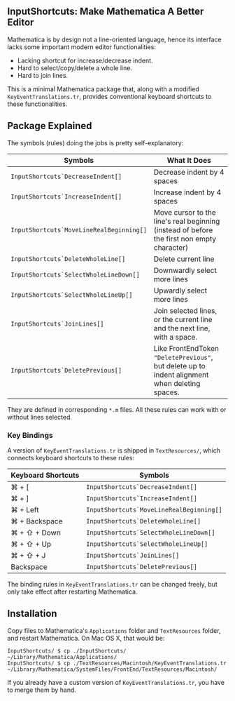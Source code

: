 ## InputShortcuts: Make Mathematica A Better Editor

Mathematica is by design not a line-oriented language, hence its interface
lacks some important modern editor functionalities:

  - Lacking shortcut for increase/decrease indent.
  - Hard to select/copy/delete a whole line.
  - Hard to join lines.

This is a minimal Mathematica package that, along with a modified
`KeyEventTranslations.tr`, provides conventional keyboard shortcuts to these
functionalities.

## Package Explained

The symbols (rules) doing the jobs is pretty self-explanatory:

Symbols                        | What It Does |
------------------------------ | ---------------------------- |
``InputShortcuts`DecreaseIndent[]`` | Decrease indent by 4 spaces  |
``InputShortcuts`IncreaseIndent[]`` | Increase indent by 4 spaces  |
``InputShortcuts`MoveLineRealBeginning[]`` | Move cursor to the line's real beginning (instead of before the first non empty character) |
``InputShortcuts`DeleteWholeLine[]`` | Delete current line |
``InputShortcuts`SelectWholeLineDown[]`` | Downwardly select more lines |
``InputShortcuts`SelectWholeLineUp[]`` | Upwardly select more lines |
``InputShortcuts`JoinLines[]`` | Join selected lines, or the current line and the next line, with a space. |
``InputShortcuts`DeletePrevious[]`` | Like FrontEndToken `"DeletePrevious"`, but delete up to indent alignment when deleting spaces. |

They are defined in corresponding `*.m` files. All these rules can work with or
without lines selected.

### Key Bindings

A version of `KeyEventTranslations.tr` is shipped in `TextResources/`, which
connects keyboard shortcuts to these rules:

Keyboard Shortcuts |Symbols                        |
-------------------|------------------------------ |
⌘ + [ |``InputShortcuts`DecreaseIndent[]`` |
⌘ + ] |``InputShortcuts`IncreaseIndent[]`` |
⌘ + Left |``InputShortcuts`MoveLineRealBeginning[]`` |
⌘ + Backspace |``InputShortcuts`DeleteWholeLine[]`` |
⌘ + ⇧ + Down |``InputShortcuts`SelectWholeLineDown[]`` |
⌘ + ⇧ + Up |``InputShortcuts`SelectWholeLineUp[]`` |
⌘ + ⇧ + J |``InputShortcuts`JoinLines[]`` |
Backspace |``InputShortcuts`DeletePrevious[]`` |

The binding rules in `KeyEventTranslations.tr` can be changed freely, but only
take effect after restarting Mathematica.

## Installation

Copy files to Mathematica's `Applications` folder and `TextResources` folder,
and restart Mathematica. On Mac OS X, that would be:

    InputShortcuts/ $ cp ./InputShortcuts/ ~/Library/Mathematica/Applications/
    InputShortcuts/ $ cp ./TextResources/Macintosh/KeyEventTranslations.tr ~/Library/Mathematica/SystemFiles/FrontEnd/TextResources/Macintosh/
    
If you already have a custom version of `KeyEventTranslations.tr`, you have to
merge them by hand.